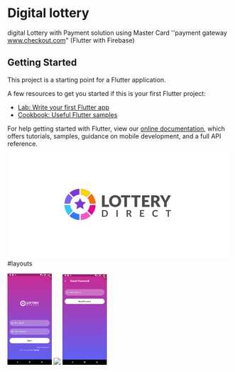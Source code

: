 # Digital lottery

digital Lottery with Payment solution using Master Card ''payment gateway www.checkout.com" (Flutter with Firebase)

## Getting Started

This project is a starting point for a Flutter application.

A few resources to get you started if this is your first Flutter project:

- [Lab: Write your first Flutter app](https://flutter.dev/docs/get-started/codelab)
- [Cookbook: Useful Flutter samples](https://flutter.dev/docs/cookbook)

For help getting started with Flutter, view our
[online documentation](https://flutter.dev/docs), which offers tutorials,
samples, guidance on mobile development, and a full API reference.

<img src="/assets/images/logo.png" alt=""/>
#layouts
<p float="left">
  <img src="/assets/images/loginUI.png" width="100" />
  <img src="/assets/images/signupUI" width="100" /> 
  <img src="/assets/images/forgetUI.png" width="100" />
</p>
